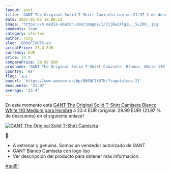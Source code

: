 ```yaml
---
layout: post
title: 'GANT The Original Solid T-Shirt Camiseta con un 21.97 % de descuento'
date: 2021-01-05 18:08:11
image: 'https://m.media-amazon.com/images/I/31jBwiXlgiL._SL200_.jpg'
comments: true
category: ofertas
author: ring
slug: 'B008CIXUTK-es'
actualPrice: 23.4 EUR
currency: EUR
price: 23.4
comparePrice: 29.99 EUR
prodname: 'GANT The Original Solid T-Shirt Camiseta  Blanco  White 110   Medium para Hombre'
country: 'es'
flag: '🇪🇸'
buyurl: 'https://www.amazon.es/dp/B008CIXUTK/?tag=tolees-21'
descuento: '21.97'
average: '23.4'
---
```


En este momento está [GANT The Original Solid T-Shirt Camiseta  Blanco  White 110   Medium para Hombre](https://www.amazon.es/dp/B008CIXUTK/?tag=tolees-21) a 23.4 EUR (original: 29.99 EUR) (21.97 %  de descuento) en el siguiente enlace!

[![GANT The Original Solid T-Shirt Camiseta](https://m.media-amazon.com/images/I/31jBwiXlgiL._SL200_.jpg)](https://www.amazon.es/dp/B008CIXUTK/?tag=tolees-21)

🔎:

- A estrenar y genuina. Somos un vendedor autorizado de GANT.
- GANT Blanco Camiseta con logo liso
- Ver descripción del producto para obtener más información.

[Aquí!!!](https://www.amazon.es/dp/B008CIXUTK/?tag=tolees-21)
